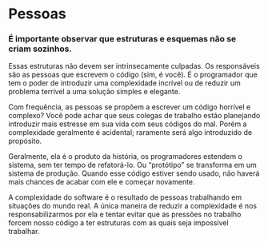 # Pessoas

### É importante observar que estruturas e esquemas não se criam sozinhos.

Essas estruturas não devem ser intrinsecamente culpadas. Os responsáveis são as pessoas que escrevem o código (sim, é você).  É o programador que tem o poder de introduzir uma complexidade incrível ou de reduzir um problema terrível a uma solução simples e elegante.

Com frequência, as pessoas se propõem a escrever um código horrível e complexo? Você pode achar que seus colegas de trabalho estão planejando introduzir mais estresse em sua vida com seus códigos do mal. Porém a complexidade geralmente é acidental; raramente será algo introduzido de propósito.

Geralmente, ela é o produto da história, os programadores estendem o sistema, sem ter tempo de refatorá-lo. Ou “protótipo” se transforma em um sistema de produção. Quando esse código estiver sendo usado, não haverá mais chances de acabar com ele e começar novamente.

A complexidade do software é o resultado de pessoas trabalhando em situações do mundo real. A única maneira de reduzir a complexidade é nos responsabilizarmos por ela e tentar evitar que as pressões no trabalho forcem nosso código a ter estruturas com as quais seja impossível trabalhar.
